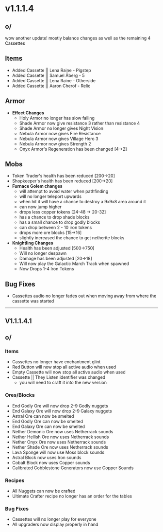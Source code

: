 # v1.1.1.4

## o/

wow another update! mostly balance changes as well as the remaining 4 Cassettes

## **Items**

* Added Cassette || Lena Raine - Pigstep
* Added Cassette || Samuel Åberg - 5
* Added Cassette || Lena Raine - Otherside
* Added Cassette || Aaron Cherof - Relic

## **Armor**

* **Effect Changes**
  * Holy Armor no longer has slow falling
  * Shade Armor now give resistance 3 rather than resistance 4
  * Shade Armor no longer gives Night Vision
  * Nebula Armor now gives Fire Resistance
  * Nebula Armor now gives Village Hero 3
  * Nebula Armor now gives Strength 2
  * Onyx Armor's Regeneration has been changed \[4->2]

## **Mobs**

* Token Trader's health has been reduced \[200->20]
* Shopkeeper's health has been reduced \[200->20]
* **Furnace Golem changes**
  * will attempt to avoid water when pathfinding
  * will no longer teleport upwards
  * when hit it will have a chance to destroy a 9x9x8 area around it
  * can now jump higher
  * drops less copper tokens \[24-48 -> 20-32]
  * has a chance to drop shade blocks
  * has a small chance to drop godly blocks
  * can drop between 2 - 10 iron tokens
  * drops more ore blocks \[15->16]
  * slightly increased the chance to get netherite blocks
* **Knightling Changes**
  * Health has been adjusted \[500->750]
  * Will no longer despawn
  * Damage has been adjusted \[20->18]
  * Will now play the Galactic March Track when spawned
  * Now Drops 1-4 Iron Tokens

## **Bug Fixes**

* Cassettes audio no longer fades out when moving away from where the cassette was started



***

## V1.1.1.4.1

## o/

### **Items**

* Cassettes no longer have enchantment glint
* Red Button will now stop all active audio when used
* Empty Cassette will now stop all active audio when used
* Cassette || They Listen identifier was changed
  * you will need to craft it into the new version

### **Ores/Blocks**

* End Godly Ore will now drop 2-9 Godly nuggets
* End Galaxy Ore will now drop 2-9 Galaxy nuggets
* Astral Ore can now be smelted
* End Godly Ore can now be smelted
* End Galaxy Ore can now be smelted
* Nether Demonic Ore now uses Netherrack sounds
* Nether Hellish Ore now uses Netherrack sounds
* Nether Onyx Ore now uses Netherrack sounds
* Nether Shade Ore now uses Netherrack sounds
* Lava Sponge will now use Moss block sounds
* Astral Block now uses Iron sounds
* Cobalt Block now uses Copper sounds
* Calibrated Cobblestone Generators now use Copper Sounds

### **Recipes**

* All Nuggets can now be crafted
* Ultimate Crafter recipe no longer has an order for the tables

### **Bug Fixes**

* Cassettes will no longer play for everyone
* All upgraders now display properly in hand
